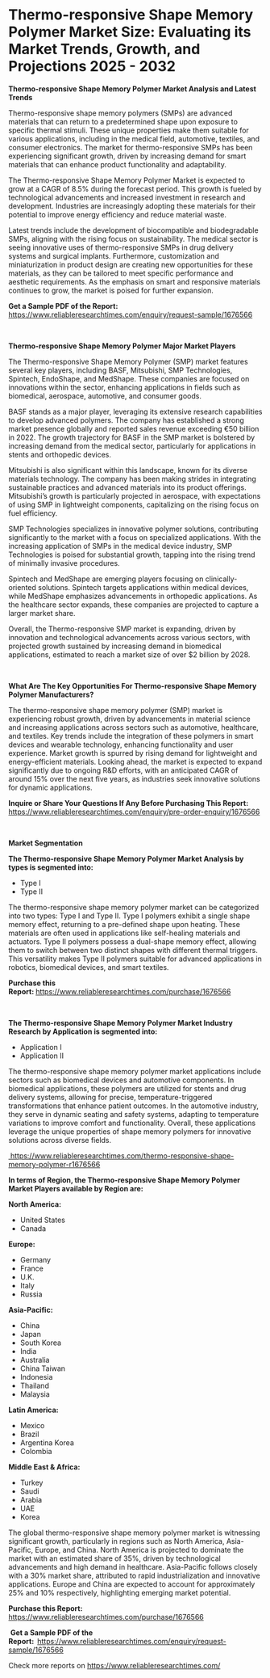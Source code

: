 <p><h1>Thermo-responsive Shape Memory Polymer Market Size: Evaluating its Market Trends, Growth, and Projections 2025 - 2032</h1></p><p><strong>Thermo-responsive Shape Memory Polymer Market Analysis and Latest Trends</strong></p>
<p><p>Thermo-responsive shape memory polymers (SMPs) are advanced materials that can return to a predetermined shape upon exposure to specific thermal stimuli. These unique properties make them suitable for various applications, including in the medical field, automotive, textiles, and consumer electronics. The market for thermo-responsive SMPs has been experiencing significant growth, driven by increasing demand for smart materials that can enhance product functionality and adaptability.</p><p>The Thermo-responsive Shape Memory Polymer Market is expected to grow at a CAGR of 8.5% during the forecast period. This growth is fueled by technological advancements and increased investment in research and development. Industries are increasingly adopting these materials for their potential to improve energy efficiency and reduce material waste. </p><p>Latest trends include the development of biocompatible and biodegradable SMPs, aligning with the rising focus on sustainability. The medical sector is seeing innovative uses of thermo-responsive SMPs in drug delivery systems and surgical implants. Furthermore, customization and miniaturization in product design are creating new opportunities for these materials, as they can be tailored to meet specific performance and aesthetic requirements. As the emphasis on smart and responsive materials continues to grow, the market is poised for further expansion.</p></p>
<p><strong>Get a Sample PDF of the Report:&nbsp;</strong> <a href="https://www.reliableresearchtimes.com/enquiry/request-sample/1676566?utm_campaign=3016&utm_medium=2&utm_source=Github&utm_content=ia&utm_term=24032025&utm_id=thermo-responsive-shape-memory-polymer">https://www.reliableresearchtimes.com/enquiry/request-sample/1676566</a></p>
<p>&nbsp;</p>
<p><strong>Thermo-responsive Shape Memory Polymer Major Market Players</strong></p>
<p><p>The Thermo-responsive Shape Memory Polymer (SMP) market features several key players, including BASF, Mitsubishi, SMP Technologies, Spintech, EndoShape, and MedShape. These companies are focused on innovations within the sector, enhancing applications in fields such as biomedical, aerospace, automotive, and consumer goods.</p><p>BASF stands as a major player, leveraging its extensive research capabilities to develop advanced polymers. The company has established a strong market presence globally and reported sales revenue exceeding €50 billion in 2022. The growth trajectory for BASF in the SMP market is bolstered by increasing demand from the medical sector, particularly for applications in stents and orthopedic devices.</p><p>Mitsubishi is also significant within this landscape, known for its diverse materials technology. The company has been making strides in integrating sustainable practices and advanced materials into its product offerings. Mitsubishi’s growth is particularly projected in aerospace, with expectations of using SMP in lightweight components, capitalizing on the rising focus on fuel efficiency.</p><p>SMP Technologies specializes in innovative polymer solutions, contributing significantly to the market with a focus on specialized applications. With the increasing application of SMPs in the medical device industry, SMP Technologies is poised for substantial growth, tapping into the rising trend of minimally invasive procedures.</p><p>Spintech and MedShape are emerging players focusing on clinically-oriented solutions. Spintech targets applications within medical devices, while MedShape emphasizes advancements in orthopedic applications. As the healthcare sector expands, these companies are projected to capture a larger market share.</p><p>Overall, the Thermo-responsive SMP market is expanding, driven by innovation and technological advancements across various sectors, with projected growth sustained by increasing demand in biomedical applications, estimated to reach a market size of over $2 billion by 2028.</p></p>
<p>&nbsp;</p>
<p><strong>What Are The Key Opportunities For Thermo-responsive Shape Memory Polymer Manufacturers?</strong></p>
<p><p>The thermo-responsive shape memory polymer (SMP) market is experiencing robust growth, driven by advancements in material science and increasing applications across sectors such as automotive, healthcare, and textiles. Key trends include the integration of these polymers in smart devices and wearable technology, enhancing functionality and user experience. Market growth is spurred by rising demand for lightweight and energy-efficient materials. Looking ahead, the market is expected to expand significantly due to ongoing R&D efforts, with an anticipated CAGR of around 15% over the next five years, as industries seek innovative solutions for dynamic applications.</p></p>
<p><strong>Inquire or Share Your Questions If Any Before Purchasing This Report:</strong> <a href="https://www.reliableresearchtimes.com/enquiry/pre-order-enquiry/1676566?utm_campaign=3016&utm_medium=2&utm_source=Github&utm_content=ia&utm_term=24032025&utm_id=thermo-responsive-shape-memory-polymer">https://www.reliableresearchtimes.com/enquiry/pre-order-enquiry/1676566</a></p>
<p>&nbsp;</p>
<p><strong>Market Segmentation</strong></p>
<p><strong>The Thermo-responsive Shape Memory Polymer Market Analysis by types is segmented into:</strong></p>
<p><ul><li>Type I</li><li>Type II</li></ul></p>
<p><p>The thermo-responsive shape memory polymer market can be categorized into two types: Type I and Type II. Type I polymers exhibit a single shape memory effect, returning to a pre-defined shape upon heating. These materials are often used in applications like self-healing materials and actuators. Type II polymers possess a dual-shape memory effect, allowing them to switch between two distinct shapes with different thermal triggers. This versatility makes Type II polymers suitable for advanced applications in robotics, biomedical devices, and smart textiles.</p></p>
<p><strong>Purchase this Report:&nbsp;</strong><a href="https://www.reliableresearchtimes.com/purchase/1676566?utm_campaign=3016&utm_medium=2&utm_source=Github&utm_content=ia&utm_term=24032025&utm_id=thermo-responsive-shape-memory-polymer">https://www.reliableresearchtimes.com/purchase/1676566</a></p>
<p>&nbsp;</p>
<p><strong>The Thermo-responsive Shape Memory Polymer Market Industry Research by Application is segmented into:</strong></p>
<p><ul><li>Application I</li><li>Application II</li></ul></p>
<p><p>The thermo-responsive shape memory polymer market applications include sectors such as biomedical devices and automotive components. In biomedical applications, these polymers are utilized for stents and drug delivery systems, allowing for precise, temperature-triggered transformations that enhance patient outcomes. In the automotive industry, they serve in dynamic seating and safety systems, adapting to temperature variations to improve comfort and functionality. Overall, these applications leverage the unique properties of shape memory polymers for innovative solutions across diverse fields.</p></p>
<p><a href="https://www.reliableresearchtimes.com/thermo-responsive-shape-memory-polymer-r1676566?utm_campaign=3016&utm_medium=2&utm_source=Github&utm_content=ia&utm_term=24032025&utm_id=thermo-responsive-shape-memory-polymer">&nbsp;https://www.reliableresearchtimes.com/thermo-responsive-shape-memory-polymer-r1676566</a></p>
<p><strong>In terms of Region, the Thermo-responsive Shape Memory Polymer Market Players available by Region are:</strong></p>
<p>
    <p> <strong> North America: </strong>
        <ul>
            <li>United States</li>
            <li>Canada</li>
        </ul>
        </p> 
    <p> <strong> Europe: </strong>
        <ul>
            <li>Germany</li>
            <li>France</li>
            <li>U.K.</li>
            <li>Italy</li>
            <li>Russia</li>
        </ul>
        </p> 
    <p> <strong> Asia-Pacific: </strong>
        <ul>
            <li>China</li>
            <li>Japan</li>
            <li>South Korea</li>
            <li>India</li>
            <li>Australia</li>
            <li>China Taiwan</li>
            <li>Indonesia</li>
            <li>Thailand</li>
            <li>Malaysia</li>
        </ul>
        </p> 
    <p> <strong> Latin America: </strong>
        <ul>
            <li>Mexico</li>
            <li>Brazil</li>
            <li>Argentina Korea</li>
            <li>Colombia</li>
        </ul>
        </p> 
    <p> <strong> Middle East & Africa: </strong>
        <ul>
            <li>Turkey</li>
            <li>Saudi</li>
            <li>Arabia</li>
            <li>UAE</li>
            <li>Korea</li>
        </ul>
    </p>
    </p>
<p><p>The global thermo-responsive shape memory polymer market is witnessing significant growth, particularly in regions such as North America, Asia-Pacific, Europe, and China. North America is projected to dominate the market with an estimated share of 35%, driven by technological advancements and high demand in healthcare. Asia-Pacific follows closely with a 30% market share, attributed to rapid industrialization and innovative applications. Europe and China are expected to account for approximately 25% and 10% respectively, highlighting emerging market potential.</p></p>
<p><strong>Purchase this Report: </strong><a href="https://www.reliableresearchtimes.com/purchase/1676566?utm_campaign=3016&utm_medium=2&utm_source=Github&utm_content=ia&utm_term=24032025&utm_id=thermo-responsive-shape-memory-polymer">https://www.reliableresearchtimes.com/purchase/1676566</a></p>
<p>&nbsp;<strong>Get a Sample PDF of the Report:&nbsp;&nbsp;</strong><a href="https://www.reliableresearchtimes.com/enquiry/request-sample/1676566?utm_campaign=3016&utm_medium=2&utm_source=Github&utm_content=ia&utm_term=24032025&utm_id=thermo-responsive-shape-memory-polymer">https://www.reliableresearchtimes.com/enquiry/request-sample/1676566</a></p>
<p><strong></strong></p>
<p>Check more reports on <a href="https://www.reliableresearchtimes.com/?utm_campaign=3016&utm_medium=2&utm_source=Github&utm_content=ia&utm_term=24032025&utm_id=thermo-responsive-shape-memory-polymer">https://www.reliableresearchtimes.com/</a></p>